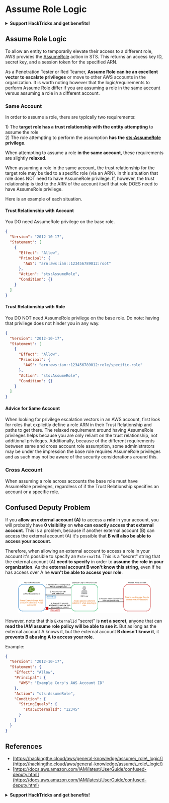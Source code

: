 # Assume Role Logic

<details>

<summary><strong>Support HackTricks and get benefits!</strong></summary>

* If you want to see your **company advertised in HackTricks** or if you want access to the **latest version of the PEASS or download HackTricks in PDF** Check the [**SUBSCRIPTION PLANS**](https://github.com/sponsors/carlospolop)!
* Get the [**official PEASS & HackTricks swag**](https://peass.creator-spring.com)
* Discover [**The PEASS Family**](https://opensea.io/collection/the-peass-family), our collection of exclusive [**NFTs**](https://opensea.io/collection/the-peass-family)
* **Join the** 💬 [**Discord group**](https://discord.gg/hRep4RUj7f) or the [**telegram group**](https://t.me/peass) or **follow** me on **Twitter** 🐦 [**@carlospolopm**](https://twitter.com/carlospolopm)**.**
* **Share your hacking tricks by submitting PRs to the** [**HackTricks**](https://github.com/carlospolop/hacktricks) and [**HackTricks Cloud**](https://github.com/carlospolop/hacktricks-cloud) github repos.

</details>

## Assume Role Logic

To allow an entity to temporarily elevate their access to a different role, AWS provides the [AssumeRole](https://docs.aws.amazon.com/STS/latest/APIReference/API\_AssumeRole.html) action in STS. This returns an access key ID, secret key, and a session token for the specified ARN.

As a Penetration Tester or Red Teamer, **Assume Role can be an excellent vector to escalate privileges** or move to other AWS accounts in the organization. It is worth noting however that the logic/requirements to perform Assume Role differ if you are assuming a role in the same account versus assuming a role in a different account.

### Same Account <a href="#same-account" id="same-account"></a>

In order to assume a role, there are typically two requirements:

1\) The **target role has a trust relationship with the entity attempting** to assume the role\
2\) The role attempting to perform the assumption **has the** [**sts:AssumeRole**](https://docs.aws.amazon.com/cli/latest/reference/sts/assume-role.html) **privilege**.

When attempting to assume a role **in the same account**, these requirements are slightly **relaxed**.

When assuming a role in the same account, the trust relationship for the target role may be tied to a specific role (via an ARN). In this situation that role does NOT need to have AssumeRole privilege. If, however, the trust relationship is tied to the ARN of the account itself that role DOES need to have AssumeRole privilege.

Here is an example of each situation.

#### Trust Relationship with Account <a href="#trust-relationship-with-account" id="trust-relationship-with-account"></a>

You DO need AssumeRole privilege on the base role.

```json
{
  "Version": "2012-10-17",
  "Statement": [
    {
      "Effect": "Allow",
      "Principal": {
        "AWS": "arn:aws:iam::123456789012:root"
      },
      "Action": "sts:AssumeRole",
      "Condition": {}
    }
  ]
}
```

#### Trust Relationship with Role <a href="#trust-relationship-with-role" id="trust-relationship-with-role"></a>

You DO NOT need AssumeRole privilege on the base role. Do note: having that privilege does not hinder you in any way.

```json
{
  "Version": "2012-10-17",
  "Statement": [
    {
      "Effect": "Allow",
      "Principal": {
        "AWS": "arn:aws:iam::123456789012:role/specific-role"
      },
      "Action": "sts:AssumeRole",
      "Condition": {}
    }
  ]
}
```

#### Advice for Same Account <a href="#advice-for-same-account" id="advice-for-same-account"></a>

When looking for privilege escalation vectors in an AWS account, first look for roles that explicitly define a role ARN in their Trust Relationship and paths to get there. The relaxed requirement around having AssumeRole privileges helps because you are only reliant on the trust relationship, not additional privileges. Additionally, because of the different requirements between same and cross account role assumption, some administrators may be under the impression the base role requires AssumeRole privileges and as such may not be aware of the security considerations around this.

### Cross Account <a href="#cross-account" id="cross-account"></a>

When assuming a role across accounts the base role must have AssumeRole privileges, regardless of if the Trust Relationship specifies an account or a specific role.

## Confused Deputy Problem

If you **allow an external account (A)** to access a **role** in your account, you will probably have **0 visibility** on **who can exactly access that external account**. This is a problem, because if another external account (B) can access the external account (A) it's possible that **B will also be able to access your account**.

Therefore, when allowing an external account to access a role in your account it's possible to specify an `ExternalId`. This is a "secret" string that the external account (A) **need to specify** in order to **assume the role in your organization**. As the **external account B won't know this string**, even if he has access over A he **won't be able to access your role**.

<figure><img src="../../../.gitbook/assets/image (1) (7).png" alt=""><figcaption></figcaption></figure>

However, note that this `ExternalId` "secret" is **not a secret**, anyone that can **read the IAM assume role policy will be able to see it**. But as long as the external account A knows it, but the external account **B doesn't know it**, it **prevents B abusing A to access your role**.

Example:

```json
{
  "Version": "2012-10-17",
  "Statement": {
    "Effect": "Allow",
    "Principal": {
      "AWS": "Example Corp's AWS Account ID"
    },
    "Action": "sts:AssumeRole",
    "Condition": {
      "StringEquals": {
        "sts:ExternalId": "12345"
      }
    }
  }
}
```

## References

* [https://hackingthe.cloud/aws/general-knowledge/assume\_role\_logic/](https://hackingthe.cloud/aws/general-knowledge/assume\_role\_logic/)
* [https://docs.aws.amazon.com/IAM/latest/UserGuide/confused-deputy.html](https://docs.aws.amazon.com/IAM/latest/UserGuide/confused-deputy.html)

<details>

<summary><strong>Support HackTricks and get benefits!</strong></summary>

* If you want to see your **company advertised in HackTricks** or if you want access to the **latest version of the PEASS or download HackTricks in PDF** Check the [**SUBSCRIPTION PLANS**](https://github.com/sponsors/carlospolop)!
* Get the [**official PEASS & HackTricks swag**](https://peass.creator-spring.com)
* Discover [**The PEASS Family**](https://opensea.io/collection/the-peass-family), our collection of exclusive [**NFTs**](https://opensea.io/collection/the-peass-family)
* **Join the** 💬 [**Discord group**](https://discord.gg/hRep4RUj7f) or the [**telegram group**](https://t.me/peass) or **follow** me on **Twitter** 🐦 [**@carlospolopm**](https://twitter.com/carlospolopm)**.**
* **Share your hacking tricks by submitting PRs to the** [**HackTricks**](https://github.com/carlospolop/hacktricks) and [**HackTricks Cloud**](https://github.com/carlospolop/hacktricks-cloud) github repos.

</details>
